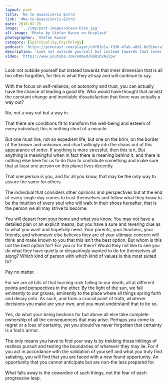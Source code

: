 ```yaml
---
layout: post
title: 'Ne te Quaesiveris Extra'
link: '#Ne-te-Quaesiveris-Extra'
date: 2018-02-25
image: '../img/post-images/ocean-hike.jpg'
alt-image: 'Photo by Stefan Kunze on Unsplash'
photographer: 'Stefan Kunze'
category: [Spirituality,Psychology]
podcast: 'https://pinecast.com/player/c6f61e1a-f336-47ab-a8d1-6e51beca7d92?theme=minimal'
description: 'Look not outside yourself but instead towards that inner dimension that is all too often forgotten, for this is what they all say and will continue to say.'
video: 'https://www.youtube.com/embed/kB8ibVAylpw'
---
```


Look not outside yourself but instead towards that inner dimension that is all too often forgotten, for this is what they all say and will continue to say.
<br>
<br>
With the focus on self-reliance, on autonomy and trust, you can actually have the chance of leading a good life. Who would have thought that amidst the constant change and inevitable dissatisfaction that there was actually a way out? 
<br>
<br>
No, not a way out but a way in. 
<br>
<br>
That there are conditions fit to transform the well-being and esteem of every individual; this is nothing short of a miracle. 
<br>
<br>
But one must live, not an expedient life, but one on the brim, on the border of the known and unknown and chart willingly into the chaos out of this appearance of order. If anything is more stressful, then this is it. But anything is meaningful when in fact there is meaning behind it, and there is nothing else here for us to do than to contribute something and make sure that at least one person on this planet lives decently. 
<br>
<br>
That one person is you, and for all you know, that may be the only way to assure the same for others. 
<br>
<br>
The individual that considers other opinions and perspectives but at the end of every single day comes to trust themselves and follow what they know to be the intuition of every soul who will walk in their shoes hereafter, that is the person we all may strive to become. 
<br>
<br>
You will depart from your home and what you know. You may not have a detailed plan or an explicit means, but you have a sure and revering clue as to what you want and hopefully need. Your parents, your teachers, your friends, and whomever else believes they are of your ultimate concern will think and make known to you that this isn’t the best option. But whom is this not the best option for? For you or for them? Would they not like to see you do what they have quietly or despairingly wanted to do for themselves all along? Which kind of person with which kind of values is this most suited to? 
<br>
<br>
Pay no matter. 
<br>
<br>
For we are all bits of that burning rock falling to our death, all at different points and perspectives in the ether. By the light of the sun, we fall eminently to our graves, eminently to the place where all things spring forth and decay onto. As such, and from a crucial point of truth, whatever decisions you make are your own, and you must understand that to be so. 
<br>
<br>
Yes, do what your being beckons for but above all else take complete ownership of all the consequences that may arise. Perhaps you come to regret or a loss of certainty, yet you should’ve never forgotten that certainty is a fool’s armor. 
<br>
<br>
The only means you have to find your way is by trekking those inklings of restless pursuit and testing the boundaries of wherever they may lie. For if you act in accordance with the validation of yourself and what you truly find satiating, you will find that you are faced with a new found opportunity. An opportunity that you cannot anticipate but are non-the less prepared for. 
<br>
<br>
What falls away is the cowardice of such things, not the fear of each progressive leap.



